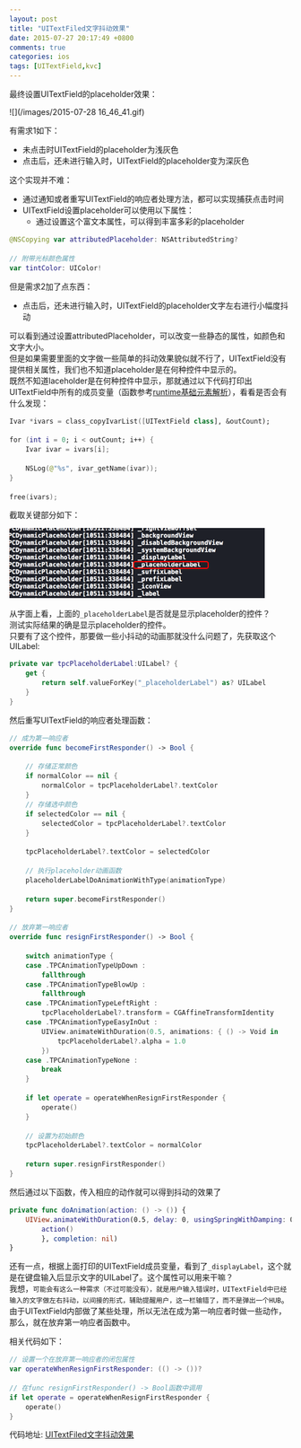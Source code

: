 ```yaml
---
layout: post
title: "UITextFiled文字抖动效果"
date: 2015-07-27 20:17:49 +0800
comments: true
categories: ios
tags: [UITextField,kvc]
---
```


最终设置UITextField的placeholder效果：<br>

![](/images/2015-07-28 16_46_41.gif)<br>

有需求1如下：

- 未点击时UITextField的placeholder为浅灰色
- 点击后，还未进行输入时，UITextField的placeholder变为深灰色
<!--more-->
这个实现并不难：

- 通过通知或者重写UITextField的响应者处理方法，都可以实现捕获点击时间
- UITextField设置placeholder可以使用以下属性：
  - 通过设置这个富文本属性，可以得到丰富多彩的placeholder<br>

```swift
@NSCopying var attributedPlaceholder: NSAttributedString?

// 附带光标颜色属性
var tintColor: UIColor!
```

但是需求2加了点东西：

- 点击后，还未进行输入时，UITextField的placeholder文字左右进行小幅度抖动<br>

可以看到通过设置attributedPlaceholder，可以改变一些静态的属性，如颜色和文字大小。<br>
但是如果需要里面的文字做一些简单的抖动效果貌似就不行了，UITextField没有提供相关属性，我们也不知道placeholder是在何种控件中显示的。<br>
既然不知道laceholder是在何种控件中显示，那就通过以下代码打印出UITextField中所有的成员变量（函数参考[runtime基础元素解析](http://triplecc.github.io/blog/2015-01-10-runtimeji-chu/)），看看是否会有什么发现：

```swift
Ivar *ivars = class_copyIvarList([UITextField class], &outCount);

for (int i = 0; i < outCount; i++) {
    Ivar ivar = ivars[i];

    NSLog(@"%s", ivar_getName(ivar));
}

free(ivars);
```
截取关键部分如下：<br>

![](/images/Snip20150728_2.png)<br>

从字面上看，上面的`_placeholderLabel`是否就是显示placeholder的控件？<br>
测试实际结果的确是显示placeholder的控件。<br>
只要有了这个控件，那要做一些小抖动的动画那就没什么问题了，先获取这个UILabel:

```swift
private var tpcPlaceholderLabel:UILabel? {
    get {
        return self.valueForKey("_placeholderLabel") as? UILabel
    }
}
```
然后重写UITextField的响应者处理函数：

```swift
// 成为第一响应者
override func becomeFirstResponder() -> Bool {

    // 存储正常颜色
    if normalColor == nil {
        normalColor = tpcPlaceholderLabel?.textColor
    }
    // 存储选中颜色
    if selectedColor == nil {
        selectedColor = tpcPlaceholderLabel?.textColor
    }

    tpcPlaceholderLabel?.textColor = selectedColor

    // 执行placeholder动画函数
    placeholderLabelDoAnimationWithType(animationType)

    return super.becomeFirstResponder()
}

// 放弃第一响应者
override func resignFirstResponder() -> Bool {

    switch animationType {
    case .TPCAnimationTypeUpDown :
        fallthrough
    case .TPCAnimationTypeBlowUp :
        fallthrough
    case .TPCAnimationTypeLeftRight :
        tpcPlaceholderLabel?.transform = CGAffineTransformIdentity
    case .TPCAnimationTypeEasyInOut :
        UIView.animateWithDuration(0.5, animations: { () -> Void in
            tpcPlaceholderLabel?.alpha = 1.0
        })
    case .TPCAnimationTypeNone :
        break
    }

    if let operate = operateWhenResignFirstResponder {
        operate()
    }

    // 设置为初始颜色
    tpcPlaceholderLabel?.textColor = normalColor

    return super.resignFirstResponder()
}
```
然后通过以下函数，传入相应的动作就可以得到抖动的效果了

```swift
private func doAnimation(action: () -> ()) {
    UIView.animateWithDuration(0.5, delay: 0, usingSpringWithDamping: 0.1, initialSpringVelocity: 10, options: UIViewAnimationOptions.CurveEaseInOut, animations: { () -> Void in
        action()
        }, completion: nil)
}
```

还有一点，根据上面打印的UITextField成员变量，看到了`_displayLabel`，这个就是在键盘输入后显示文字的UILabel了。这个属性可以用来干嘛？<br>
我想，`可能会有这么一种需求（不过可能没有），就是用户输入错误时，UITextField中已经输入的文字做左右抖动，以间接的形式，辅助提醒用户，这一栏输错了，而不是弹出一个HUB`。<br>
由于UITextField内部做了某些处理，所以无法在成为第一响应者时做一些动作，那么，就在放弃第一响应者函数中。<br>

相关代码如下：

```swift
// 设置一个在放弃第一响应者的闭包属性
var operateWhenResignFirstResponder: (() -> ())?

// 在func resignFirstResponder() -> Bool函数中调用
if let operate = operateWhenResignFirstResponder {
    operate()
}
```

代码地址: [UITextFiled文字抖动效果](https://github.com/tripleCC/TPCDynamicTextFiled/blob/master/README.md)


